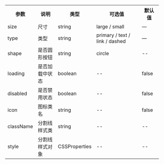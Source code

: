 <table>
  <tbody>
    <tr>
      <th  width="10%">参数</th><th width="20%">说明</th><th width="10%">类型</th><th width="45%">可选值</th><th width="15%">默认值</th>
    </tr>
    <tr>
      <td width="10%">size</td><td width="20%">尺寸</td><td width="10%">string</td><td width="45%">large / small</td><td width="15%">—</td>
    </tr>
    <tr>
      <td width="10%">type</td><td width="20%">类型</td><td width="10%">string</td><td width="45%">primary / text / link / dashed</td><td width="15%">—</td>
    </tr>
    <tr>
      <td width="10%">shape</td><td width="20%">是否圆形按钮</td><td width="10%">string</td><td width="45%">circle</td><td width="15%">--</td>
    </tr>
    </tr>
    <tr>
      <td width="10%">loading</td><td width="20%">是否加载中状态</td><td width="10%">boolean</td><td width="45%">--</td><td width="15%">false</td>
    </tr>
    <tr>
      <td width="10%">disabled</td><td width="20%">是否禁用状态</td><td width="10%">boolean</td><td width="45%">--</td><td width="15%">false</td>
    </tr>
    <tr>
      <td width="10%">icon</td><td width="20%">图标类名</td><td width="10%">string</td><td width="45%">--</td><td width="15%">false</td>
    </tr>
    <tr>
      <td width="10%">className</td><td width="20%">分割线样式类</td><td width="10%">string</td><td width="45%">--</td><td width="15%">--</td>
    </tr>
    <tr>
      <td width="10%">style</td><td width="20%">分割线样式对象</td><td width="10%">CSSProperties</td><td width="45%">--</td><td width="15%">--</td>
    </tr>
  </tbody>
</table>
